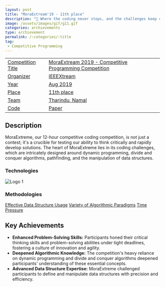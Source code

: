```yaml
---
layout: post
title: "MoraExtream'19 - 11th place"
description: "🚀 Where the coding never stops, and the challenges keep coming! 🚀"
image: /assets/images/gif/g11.gif
categories: archievements
type: archievement
permalink: /:categories/:title
tag:
 - Competitive Programming
---
```


<div id="main">
	<section id="one">
        <div class="inner no-padding" >
            <div class="table-container">
            <table>
                <tr>
                    <td class="first-column"><a href="#" class="special small disable">Competition Title</a></td>
                    <td class="second-column"><a href="#" class="small disable">MoraExtream 2019 - Competitive Programming Competition</a></td>
                </tr>
                <tr>
                    <td class="first-column"><a href="#" class="special small disable">Organizer</a></td>
                    <td class="second-column"><a href="#" class="small disable">IEEEXtream</a></td>
                </tr>
                <tr>
                    <td class="first-column"><a href="#" class="special small disable">Year</a></td>
                    <td class="second-column"><a href="#" class="small disable">Aug 2019</a></td>
                </tr>
                <tr>
                    <td class="first-column"><a href="#" class="special small disable">Place</a></td>
                    <td class="second-column"><a href="#" class="small disable">11th place</a></td>
                </tr>
                <tr>
                    <td class="first-column"><a href="#" class="special small disable">Team</a></td>
                    <td class="second-column"><a href="#" class="small disable">Tharindu, Namal</a></td>
                </tr>
                <tr>
                    <td class="first-column"><a href="#" class="special small disable"><i class="fab fa-github"></i> Code</a></td>
                    <td class="second-column"><a href="#" class="special small disable"><i class="fa fa-file-pdf-o"></i> Paper</a></td>
                </tr>
            </table>
            </div>
        </div>
    </section>
	<section id='second'>
		<div class="inner no-padding">
			<div>
				<h2>Description</h2>
				<p> MoraExtreme, our 12-hour competitive coding competition, is not just a contest; it's a crucible for testing our ability to think critically and rapidly develop solutions. The heart of MoraExtreme lies in its coding challenges, which are intricately designed around dynamic programming, divide and conquer algorithms, pathfinding, and the manipulation of data structures.</p>
			</div>
			<div class="row">
				<div class="6u 12u$(small)">
					<h3>Technologies</h3>
					<div class='logos-container'>
						<img src="{% link /assets/images/logos/python.png %}" alt="Logo 1" class="logos">
					</div>
				</div>
				<div class="6u$ 12u$(small) ">
					<h3>Methodologies</h3>
					<p>
                        <a href="#" class="button small disable">Effective Data Structure Usage</a>
                        <a href="#" class="button small disable">Variety of Algorithmic Paradigms</a>
                        <a href="#" class="button small disable">Time Pressure</a>
                    </p>
				</div>
			</div>
		</div>
	</section>
	<section id='third'>
		<div class="inner no-padding">
			<div>
				<h2>Key Achievements</h2>
                <ul class='fa-ul'>
                    <li><i class="fa-li fa fa-check-square"></i><b>Enhanced Problem-Solving Skills:</b> Participants honed their critical thinking skills and problem-solving abilities under tight deadlines, fostering a culture of innovation and agility.</li>
                    <li><i class="fa-li fa fa-check-square"></i><b>Deepened Algorithmic Knowledge:</b> The competition's heavy reliance on dynamic programming and divide and conquer algorithms deepened participants' understanding of these essential concepts.</li>
                    <li><i class="fa-li fa fa-check-square"></i><b>Advanced Data Structure Expertise:</b> MoraExtreme challenged participants to define and manipulate data structures with precision and efficiency.</li>
                </ul>
			</div>
		</div>
	</section>
</div>
